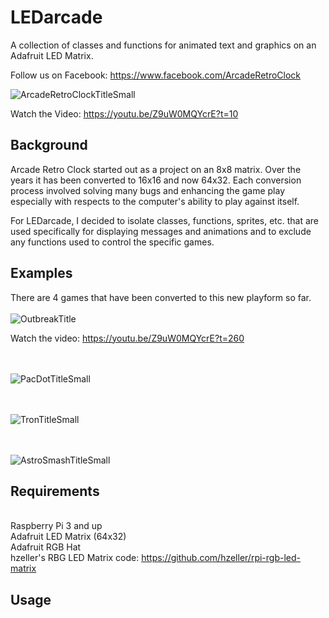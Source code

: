 # LEDarcade
 A collection of classes and functions for animated text and graphics on an Adafruit LED Matrix.

Follow us on Facebook: https://www.facebook.com/ArcadeRetroClock

![ArcadeRetroClockTitleSmall](https://user-images.githubusercontent.com/7650580/112741888-64bd8200-8f57-11eb-9737-7b443b0ef523.jpg)

Watch the Video: https://youtu.be/Z9uW0MQYcrE?t=10

## Background
Arcade Retro Clock started out as a project on an 8x8 matrix.  Over the years it has been converted to 16x16 and now 64x32.  Each conversion process involved solving many bugs and enhancing the game play especially with respects to the computer's ability to play against itself.

For LEDarcade, I decided to isolate classes, functions, sprites, etc. that are used specifically for displaying messages and animations and to exclude any functions used to control the specific games.

## Examples
There are 4 games that have been converted to this new playform so far.
<BR><BR>
 ![OutbreakTitle](https://user-images.githubusercontent.com/7650580/112741795-a13cae00-8f56-11eb-876c-cc1321538479.jpg)

 Watch the video: https://youtu.be/Z9uW0MQYcrE?t=260
 
<BR><BR>
![PacDotTitleSmall](https://user-images.githubusercontent.com/7650580/112771840-ce8f6780-8ffb-11eb-84b0-9d89e4e62e90.jpg)

<BR><BR>
![TronTitleSmall](https://user-images.githubusercontent.com/7650580/112741779-7fdbc200-8f56-11eb-92c7-7f0e9058166f.jpg)

<BR><BR>
![AstroSmashTitleSmall](https://user-images.githubusercontent.com/7650580/112771883-fd0d4280-8ffb-11eb-8871-918ced7526c7.jpg)


## Requirements
<BR>Raspberry Pi 3 and up
<BR>Adafruit LED Matrix (64x32)
<BR>Adafruit RGB Hat
<BR>hzeller's RBG LED Matrix code: https://github.com/hzeller/rpi-rgb-led-matrix


## Usage
 
 
 
